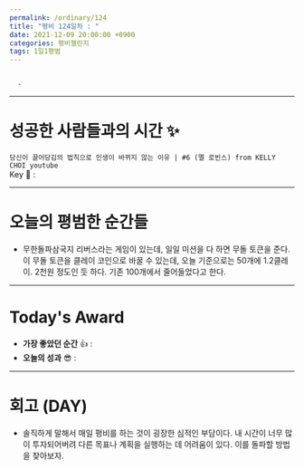 ```yaml
---
permalink: /ordinary/124
title: "평비 124일차 : "
date: 2021-12-09 20:00:00 +0900
categories: 평비챌린지
tags: 1일1평범
---
```

```

  - 
```

---
# 성공한 사람들과의 시간 ✨
`당신이 끌어당김의 법칙으로 인생이 바뀌지 않는 이유 | #6 (멜 로빈스) from KELLY CHOI youtube`  
Key 🔑 : 

---
# 오늘의 평범한 순간들
- 무한돌파삼국지 리버스라는 게임이 있는데, 일일 미션을 다 하면 무돌 토큰을 준다. 이 무돌 토큰을 클레이 코인으로 바꿀 수 있는데, 오늘 기준으로는 50개에 1.2클레이. 2천원 정도인 듯 하다. 기존 100개에서 줄어들었다고 한다.

---
# Today's Award
- **가장 좋았던 순간** 👍 : 
- **오늘의 성과** 😎 : 

---
# 회고 (DAY)
- 솔직하게 말해서 매일 평비를 하는 것이 굉장한 심적인 부담이다. 내 시간이 너무 많이 투자되어버려 다른 목표나 계획을 실행하는 데 어려움이 있다. 이를 돌파할 방법을 찾아보자.